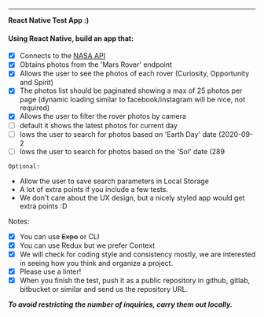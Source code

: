 ---

**React Native Test App :)**

#### Using React Native, build an app that:

- [x] Connects to the [NASA API](https://api.nasa.gov/)
- [x] Obtains photos from the 'Mars Rover' endpoint
- [x] Allows the user to see the photos of each rover (Curiosity, Opportunity and Spirit)
- [x] The photos list should be paginated showing a max of 25 photos per page (dynamic loading similar to facebook/instagram will be nice, not required)
- [x] Allows the user to filter the rover photos by camera
- [ ] default it shows the latest photos for current day
- [ ] lows the user to search for photos based on 'Earth Day' date (2020-09-2
- [ ] lows the user to search for photos based on the 'Sol' date (289

`Optional:`

- Allow the user to save search parameters in Local Storage
- A lot of extra points if you include a few tests.
- We don't care about the UX design, but a nicely styled app would get extra points :D

Notes:

- [x] You can use ~~Expo~~ or CLI
- [x] You can use Redux but we prefer Context
- [x] We will check for coding style and consistency mostly, we are interested in seeing how you think and organize a project.
- [x] Please use a linter!
- [x] When you finish the test, push it as a public repository in github, gitlab, bitbucket or similar and send us the repository URL.

**_To avoid restricting the number of inquiries, carry them out locally._**
